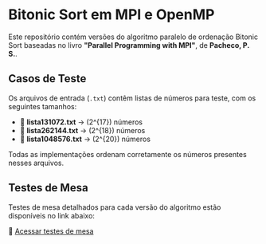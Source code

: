 # Bitonic Sort em MPI e OpenMP

Este repositório contém versões do algoritmo paralelo de ordenação Bitonic Sort baseadas no livro **"Parallel Programming with MPI"**, de **Pacheco, P. S.**.  

## Casos de Teste  

Os arquivos de entrada (`.txt`) contêm listas de números para teste, com os seguintes tamanhos:  

- 🔹 **lista131072.txt** → \(2^{17}\) números  
- 🔹 **lista262144.txt** → \(2^{18}\) números  
- 🔹 **lista1048576.txt** → \(2^{20}\) números  

Todas as implementações ordenam corretamente os números presentes nesses arquivos.  

## Testes de Mesa  

Testes de mesa detalhados para cada versão do algoritmo estão disponíveis no link abaixo:  

📄 [Acessar testes de mesa](https://docs.google.com/document/d/14XZX_axjoTIZkz5kEFTORBk_p1ol-jgjYf4zF_Grx90/edit?usp=sharing)  
